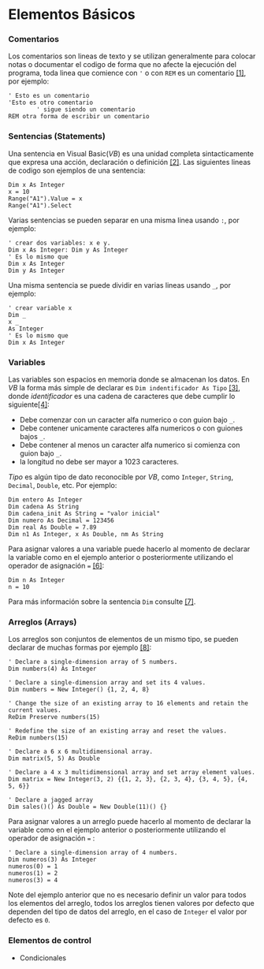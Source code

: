 # Elementos Básicos
### Comentarios
Los comentarios son lineas de texto y se utilizan generalmente para colocar notas o documentar el codigo de forma que no afecte la ejecución del programa,
toda linea que comience con `'` o con `REM` es un comentario [[1]](https://docs.microsoft.com/en-us/office/vba/language/glossary/vbe-glossary#comment), por ejemplo:
```VBA
' Esto es un comentario
'Esto es otro comentario
        ' sigue siendo un comentario
REM otra forma de escribir un comentario
```

### Sentencias (Statements)
Una sentencia en Visual Basic(*VB*) es una unidad completa sintacticamente que expresa una acción,
declaración o definición [[2]](https://docs.microsoft.com/en-us/office/vba/language/glossary/vbe-glossary#statement). Las siguientes lineas de codigo
son ejemplos de una sentencia:
```VBA
Dim x As Integer
x = 10
Range("A1").Value = x
Range("A1").Select
```
Varias sentencias se pueden separar en una misma linea usando `:`, por ejemplo:
```VBA
' crear dos variables: x e y.
Dim x As Integer: Dim y As Integer
' Es lo mismo que
Dim x As Integer
Dim y As Integer
```
Una misma sentencia se puede dividir en varias lineas usando `_`, por ejemplo:
```VBA
' crear variable x
Dim _
x _
As Integer
' Es lo mismo que
Dim x As Integer
```
### Variables
Las variables son espacios en memoria donde se almacenan los datos.
En *VB* la forma más simple de declarar es `Dim indentificador As Tipo` [[3]](https://docs.microsoft.com/en-us/office/vba/language/concepts/getting-started/declaring-variables), donde *identificador* es una cadena de caracteres que debe cumplir lo siguiente[[4]](https://docs.microsoft.com/en-us/dotnet/visual-basic/programming-guide/language-features/declared-elements/declared-element-names):
+ Debe comenzar con un caracter alfa numerico o con guion bajo `_`.
+ Debe contener unicamente caracteres alfa numericos o con guiones bajos `_`.
+ Debe contener al menos un caracter alfa numerico si comienza con guion bajo `_`.
+ la longitud no debe ser mayor a 1023 caracteres.

*Tipo* es algún tipo de dato reconocible por *VB*, como `Integer`, `String`, `Decimal`, `Double`, etc. Por ejemplo:
```VBA
Dim entero As Integer
Dim cadena As String
Dim cadena_init As String = "valor inicial"
Dim numero As Decimal = 123456
Dim real As Double = 7.89
Dim n1 As Integer, x As Double, nm As String
```
Para asignar valores a una variable puede hacerlo al momento de declarar la variable como en el ejemplo anterior o posteriormente utilizando el operador
de asignación `=` [[6]](https://docs.microsoft.com/en-us/dotnet/visual-basic/language-reference/operators/assignment-operator):

```VBA
Dim n As Integer
n = 10
```

Para más información sobre la sentencia `Dim` consulte [[7]](https://docs.microsoft.com/en-us/dotnet/visual-basic/language-reference/statements/dim-statement).

### Arreglos (Arrays)
Los arreglos son conjuntos de elementos de un mismo tipo, se pueden declarar
de muchas formas por ejemplo [[8]](https://docs.microsoft.com/en-us/dotnet/visual-basic/programming-guide/language-features/arrays/):

```VBA
' Declare a single-dimension array of 5 numbers.
Dim numbers(4) As Integer

' Declare a single-dimension array and set its 4 values.
Dim numbers = New Integer() {1, 2, 4, 8}

' Change the size of an existing array to 16 elements and retain the current values.
ReDim Preserve numbers(15)

' Redefine the size of an existing array and reset the values.
ReDim numbers(15)

' Declare a 6 x 6 multidimensional array.
Dim matrix(5, 5) As Double

' Declare a 4 x 3 multidimensional array and set array element values.
Dim matrix = New Integer(3, 2) {{1, 2, 3}, {2, 3, 4}, {3, 4, 5}, {4, 5, 6}}

' Declare a jagged array
Dim sales()() As Double = New Double(11)() {}
```
Para asignar valores a un arreglo puede hacerlo al momento de declarar la variable como en el ejemplo anterior o posteriormente utilizando el operador
de asignación `=` :

```VBA
' Declare a single-dimension array of 4 numbers.
Dim numeros(3) As Integer
numeros(0) = 1
numeros(1) = 2
numeros(3) = 4
```
Note del ejemplo anterior que no es necesario definir un valor para todos
los elementos del arreglo, todos los arreglos tienen valores por defecto
que dependen del tipo de datos del arreglo, en el caso de `Integer` el valor
por defecto es `0`.

### Elementos de control

+ Condicionales